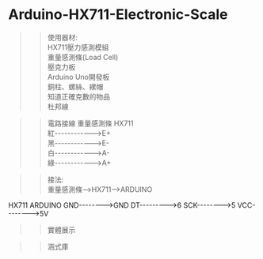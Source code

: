 # Arduino-HX711-Electronic-Scale
>>使用器材:  
HX711壓力感測模組  
重量感測條(Load Cell)  
壓克力板  
Arduino Uno開發板  
銅柱、螺絲、縲帽  
知道正確克數的物品  
杜邦線

>>電路接線
重量感測條    HX711      
紅------------>E+               
黑------------>E-                
白------------>A-                 
綠------------>A+  

>>接法:  
重量感測條-->HX711-->ARDUINO
>>  
HX711     ARDUINO
GND-------->GND
DT--------->6
SCK-------->5
VCC-------->5V  
  
>>實體展示

>>涵式庫
